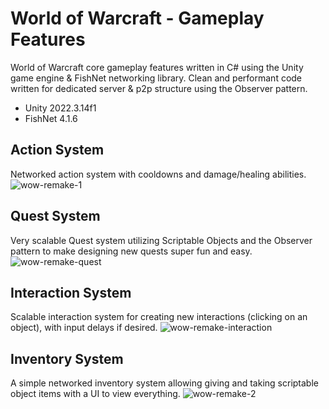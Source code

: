 # World of Warcraft - Gameplay Features

World of Warcraft core gameplay features written in C# using the Unity game engine &amp; FishNet networking library. Clean and performant code written for dedicated server & p2p structure using the Observer pattern.

* Unity 2022.3.14f1
* FishNet 4.1.6

## Action System
Networked action system with cooldowns and damage/healing abilities.
![wow-remake-1](https://github.com/CodeSteel/WoW-GameplayFeatures/assets/48765827/f0349ae3-42df-4fb5-9f6d-b68fac53c867)

## Quest System
Very scalable Quest system utilizing Scriptable Objects and the Observer pattern to make designing new quests super fun and easy.
![wow-remake-quest](https://github.com/CodeSteel/WoW-GameplayFeatures/assets/48765827/a8ac9942-15eb-4a3c-9761-248d627fb530)

## Interaction System
Scalable interaction system for creating new interactions (clicking on an object), with input delays if desired. 
![wow-remake-interaction](https://github.com/CodeSteel/WoW-GameplayFeatures/assets/48765827/bd08ec0c-fc33-4d63-98d7-c291ed761987)

## Inventory System
A simple networked inventory system allowing giving and taking scriptable object items with a UI to view everything.
![wow-remake-2](https://github.com/CodeSteel/WoW-GameplayFeatures/assets/48765827/03ade682-813f-4367-b735-c30f445b20d2)
